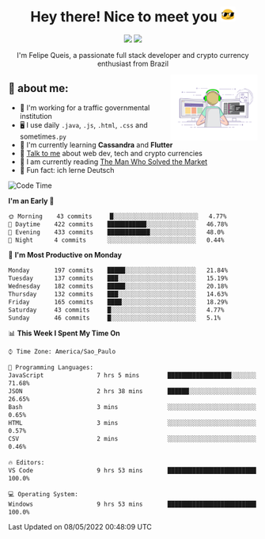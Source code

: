 
<h1 align="center">Hey there! Nice to meet you <img src="assets/sunglasses.gif" width="30"/></h1>

<p align="center">
  <a href="https://www.linkedin.com/in/fqueis"><img src="https://img.shields.io/badge/-LinkedIn-blue?style=flat&logo=Linkedin&logoColor=white" /></a>
  <a href="mailto:fqueis@gmail.com"><img src="https://img.shields.io/badge/-Gmail-c14438?style=flat&logo=Gmail&logoColor=white" /></a>
</p>

<p align="center">I'm Felipe Queis, a passionate full stack developer and crypto currency enthusiast from Brazil</p>

<img width="35%" align="right" alt="fqueis" src="assets/profile.gif" /></p>

## 🤵 about me:

- 🏢 I'm working for a traffic governmental institution
- 🖥️ I use daily `.java`, `.js`, `.html`, `.css` and sometimes`.py`
- 🌱 I'm currently learning **Cassandra** and **Flutter**
- 💬 [Talk to me](https://github.com/fqueis/fqueis/discussions) about web dev, tech and crypto currencies
- 📖 I am currently reading [The Man Who Solved the Market](https://amzn.com/073521798X)
- 💭 Fun fact: ich lerne Deutsch

<!--START_SECTION:waka-->
![Code Time](http://img.shields.io/badge/Code%20Time-0-blue)

**I'm an Early 🐤** 

```text
🌞 Morning    43 commits     █░░░░░░░░░░░░░░░░░░░░░░░░   4.77% 
🌆 Daytime    422 commits    ███████████░░░░░░░░░░░░░░   46.78% 
🌃 Evening    433 commits    ████████████░░░░░░░░░░░░░   48.0% 
🌙 Night      4 commits      ░░░░░░░░░░░░░░░░░░░░░░░░░   0.44%

```
📅 **I'm Most Productive on Monday** 

```text
Monday       197 commits    █████░░░░░░░░░░░░░░░░░░░░   21.84% 
Tuesday      137 commits    ███░░░░░░░░░░░░░░░░░░░░░░   15.19% 
Wednesday    182 commits    █████░░░░░░░░░░░░░░░░░░░░   20.18% 
Thursday     132 commits    ███░░░░░░░░░░░░░░░░░░░░░░   14.63% 
Friday       165 commits    ████░░░░░░░░░░░░░░░░░░░░░   18.29% 
Saturday     43 commits     █░░░░░░░░░░░░░░░░░░░░░░░░   4.77% 
Sunday       46 commits     █░░░░░░░░░░░░░░░░░░░░░░░░   5.1%

```


📊 **This Week I Spent My Time On** 

```text
⌚︎ Time Zone: America/Sao_Paulo

💬 Programming Languages: 
JavaScript               7 hrs 5 mins        ██████████████████░░░░░░░   71.68% 
JSON                     2 hrs 38 mins       ██████░░░░░░░░░░░░░░░░░░░   26.65% 
Bash                     3 mins              ░░░░░░░░░░░░░░░░░░░░░░░░░   0.65% 
HTML                     3 mins              ░░░░░░░░░░░░░░░░░░░░░░░░░   0.57% 
CSV                      2 mins              ░░░░░░░░░░░░░░░░░░░░░░░░░   0.46%

🔥 Editors: 
VS Code                  9 hrs 53 mins       █████████████████████████   100.0%

💻 Operating System: 
Windows                  9 hrs 53 mins       █████████████████████████   100.0%

```


 Last Updated on 08/05/2022 00:48:09 UTC
<!--END_SECTION:waka-->
